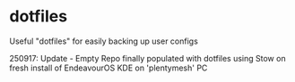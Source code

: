 dotfiles
========

Useful "dotfiles" for easily backing up user configs

250917: Update - Empty Repo finally populated with dotfiles using Stow on fresh install of EndeavourOS KDE on 'plentymesh' PC
